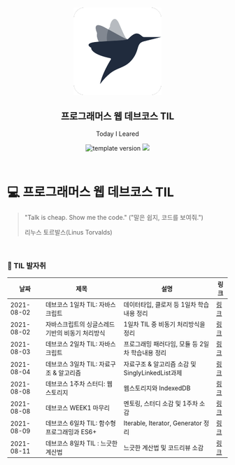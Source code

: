 <br/>
<p align="middle" >
  <img width="200px;" src="./src/images/prgms-logo.png"/>
</p>
<h2 align="middle">프로그래머스 웹 데브코스 TIL</h2>
<p align="middle">Today I Leared</p>
<p align="middle">
  <img src="https://img.shields.io/badge/version-1.0.0-blue?style=flat-square" alt="template version"/>
  <img src="https://img.shields.io/badge/language-md-md.svg?style=flat-square"/>
</p>

<p align="middle">
  <!-- <a href="#">☕ 블로그 링크</a> -->  
</p>

<br/>

# 💻 프로그래머스 웹 데브코스 TIL

> "Talk is cheap. Show me the code."
> ("말은 쉽지, 코드를 보여줘.")
>
> 리누스 토르발스(Linus Torvalds)

<br/>

### 📝 TIL 발자취

|날짜|제목|설명|링크|
|---|---|---|---|
|2021-08-02|데브코스 1일차 TIL: 자바스크립트|데이터타입, 클로저 등 1일차 학습내용 정리|[링크](https://velog.io/@te-ing/%EB%8D%B0%EB%B8%8C%EC%BD%94%EC%8A%A4-1%EC%9D%BC%EC%B0%A8-TIL-%EC%9E%90%EB%B0%94%EC%8A%A4%ED%81%AC%EB%A6%BD%ED%8A%B8)|
|2021-08-02|자바스크립트의 싱글스레드 기반의 비동기 처리방식|1일차 TIL 중 비동기 처리방식을 정리 |[링크](https://velog.io/@te-ing/What-the-heck-is-the-event-loop-anyway)|
|2021-08-03|데브코스 2일차 TIL: 자바스크립트|프로그래밍 패러다임, 모듈 등 2일차 학습내용 정리|[링크](https://velog.io/@te-ing/%EB%8D%B0%EB%B8%8C%EC%BD%94%EC%8A%A4-2%EC%9D%BC%EC%B0%A8-TIL-%EC%9E%90%EB%B0%94%EC%8A%A4%ED%81%AC%EB%A6%BD%ED%8A%B8)|
|2021-08-04|데브코스 3일차 TIL: 자료구조 & 알고리즘|자료구조 & 알고리즘 소감 및 SinglyLinkedList과제|[링크](https://velog.io/@te-ing/%EB%8D%B0%EB%B8%8C%EC%BD%94%EC%8A%A4-3%EC%9D%BC%EC%B0%A8-TIL-%EC%9E%90%EB%A3%8C%EA%B5%AC%EC%A1%B0-%EC%95%8C%EA%B3%A0%EB%A6%AC%EC%A6%98)|
|2021-08-08|데브코스 1주차 스터디: 웹 스토리지|웹스토리지와 IndexedDB|[링크](https://velog.io/@te-ing/%EB%8D%B0%EB%B8%8C%EC%BD%94%EC%8A%A4-1%EC%A3%BC%EC%B0%A8-%EC%8A%A4%ED%84%B0%EB%94%94-%EC%9B%B9-%EC%8A%A4%ED%86%A0%EB%A6%AC%EC%A7%80)|
|2021-08-08|데브코스 WEEK1 마무리|멘토링, 스터디 소감 및 1주차 소감|[링크](https://velog.io/@te-ing/%EB%8D%B0%EB%B8%8C%EC%BD%94%EC%8A%A4-WEEK1-%EB%A7%88%EB%AC%B4%EB%A6%AC)|
|2021-08-09|데브코스 6일차 TIL: 함수형 프로그래밍과 ES6+|Iterable, Iterator, Generator 정리|[링크](https://velog.io/@te-ing/%EB%8D%B0%EB%B8%8C%EC%BD%94%EC%8A%A4-6%EC%9D%BC%EC%B0%A8-TIL-%ED%95%A8%EC%88%98%ED%98%95-%ED%94%84%EB%A1%9C%EA%B7%B8%EB%9E%98%EB%B0%8D%EA%B3%BC-ES6)|
|2021-08-11|데브코스 8일차 TIL : 느긋한 계산법|느긋한 계산법 및 코드리뷰 소감|[링크](https://velog.io/@te-ing/%EB%8D%B0%EB%B8%8C%EC%BD%94%EC%8A%A4-8%EC%9D%BC%EC%B0%A8-TIL-%EB%8A%90%EA%B8%8B%ED%95%9C-%EA%B3%84%EC%82%B0%EB%B2%95)|